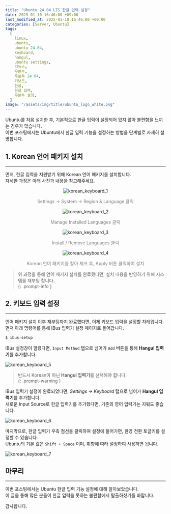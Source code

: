 ```yaml
---
title: "Ubuntu 24.04 LTS 한글 입력 설정"
date: 2025-01-10 16:46:00 +09:00
last_modified_at: 2025-01-10 16:46:00 +09:00
categories: [Server, Ubuntu]
tags:
  [
    linux,
    ubuntu,
    ubuntu 24.04,
    keyboard,
    hangul,
    ubuntu settings,
    리눅스,
    우분투,
    우분투 24.04,
    키보드,
    한글,
    한글 입력,
    우분투 설정,
  ]
image: "/assets/img/title/ubuntu_logo_white.png"
---
```


Ubuntu를 처음 설치한 후, 기본적으로 한글 입력이 설정되어 있지 않아 불편함을 느끼는 경우가 많습니다.  
이번 포스팅에서는 Ubuntu에서 한글 입력 기능을 설정하는 방법을 단계별로 자세히 설명합니다.  

## 1. Korean 언어 패키지 설치
---
먼저, 한글 입력을 지원받기 위해 Korean 언어 패키지를 설치합니다.  
자세한 과정은 아래 사진과 내용을 참고해주세요.  

<div align="center">
  <img src="/assets/img/posts/server/ubuntu/korean_keyboard/korean_keyboard_1.png" alt="korean_keyboard_1">
  <p style="color:gray">Settings → System → Region & Language 클릭</p>
</div>

<div align="center">
  <img src="/assets/img/posts/server/ubuntu/korean_keyboard/korean_keyboard_2.png" alt="korean_keyboard_2">
  <p style="color:gray">Manage Installed Languages 클릭</p>
</div>

<div align="center">
  <img src="/assets/img/posts/server/ubuntu/korean_keyboard/korean_keyboard_3.png" alt="korean_keyboard_3">
  <p style="color:gray">Install / Remove Languages 클릭</p>
</div>

<div align="center">
  <img src="/assets/img/posts/server/ubuntu/korean_keyboard/korean_keyboard_4.png" alt="korean_keyboard_4">
  <p style="color:gray">Korean 언어 패키지를 찾아 체크 후, Apply 버튼 클릭하여 설치</p>
</div>

> 위 과정을 통해 언어 패키지 설치를 완료했다면, 설치 내용을 반영하기 위해 시스템을 재부팅 합니다.  
{: .prompt-info }


## 2. 키보드 입력 설정
---
언어 패키지 설치 이후 재부팅까지 완료했다면, 이제 키보드 입력을 설정할 차례입니다.  
먼저 아래 명령어를 통해 IBus 입력기 설정 페이지로 들어갑니다.  
```bash
$ ibus-setup
```

IBus 설정창이 열렸다면, `Input Method` 탭으로 넘어가 `Add` 버튼을 통해 **Hangul 입력기**를 추가합니다.  

![korean_keyboard_5](/assets/img/posts/server/ubuntu/korean_keyboard/korean_keyboard_5.png)  

> 반드시 Korean이 아닌 **Hangul 입력기**를 선택해야 합니다.  
{: .prompt-warning }

IBus 입력기 설정이 완료되었다면, *Settings → Keyboard* 탭으로 넘어가 **Hangul 입력기**를 추가합니다.  
새로운 Input Source로 한글 입력기를 추가했다면, 기존의 영어 입력기는 지워도 좋습니다.  

![korean_keyboard_6](/assets/img/posts/server/ubuntu/korean_keyboard/korean_keyboard_6.png)  

마지막으로, 한글 입력기 우측 점선을 클릭하여 설정에 들어가면, 한영 전환 토글키를 설정할 수 있습니다.  
Ubuntu의 기본 값은 `Shift + Space` 이며, 취향에 따라 설정하여 사용하면 됩니다.  

![korean_keyboard_7](/assets/img/posts/server/ubuntu/korean_keyboard/korean_keyboard_7.png)  

## 마무리
---
이번 포스팅에서는 Ubuntu 한글 입력 기능 설정에 대해 알아보았습니다.  
이 글을 통해 많은 분들이 한글 입력을 못하는 불편함에서 탈출하셨기를 바랍니다.  

감사합니다.  

